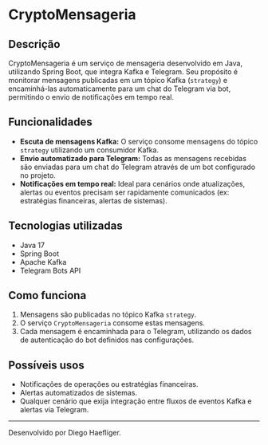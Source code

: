 # CryptoMensageria


## Descrição

CryptoMensageria é um serviço de mensageria desenvolvido em Java, utilizando Spring Boot, que integra Kafka e Telegram. Seu propósito é monitorar mensagens publicadas em um tópico Kafka (`strategy`) e encaminhá-las automaticamente para um chat do Telegram via bot, permitindo o envio de notificações em tempo real.

## Funcionalidades

- **Escuta de mensagens Kafka:** O serviço consome mensagens do tópico `strategy` utilizando um consumidor Kafka.
- **Envio automatizado para Telegram:** Todas as mensagens recebidas são enviadas para um chat do Telegram através de um bot configurado no projeto.
- **Notificações em tempo real:** Ideal para cenários onde atualizações, alertas ou eventos precisam ser rapidamente comunicados (ex: estratégias financeiras, alertas de sistemas).

## Tecnologias utilizadas

- Java 17
- Spring Boot
- Apache Kafka
- Telegram Bots API

## Como funciona

1. Mensagens são publicadas no tópico Kafka `strategy`.
2. O serviço `CryptoMensageria` consome estas mensagens.
3. Cada mensagem é encaminhada para o Telegram, utilizando os dados de autenticação do bot definidos nas configurações.

## Possíveis usos

- Notificações de operações ou estratégias financeiras.
- Alertas automatizados de sistemas.
- Qualquer cenário que exija integração entre fluxos de eventos Kafka e alertas via Telegram.

---

Desenvolvido por Diego Haefliger.
